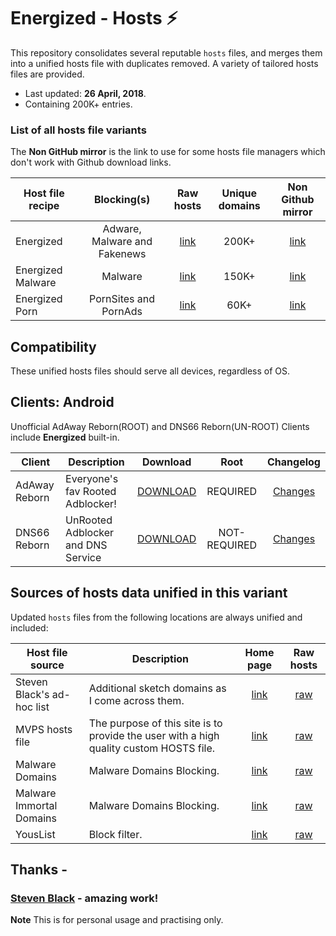 # Energized - Hosts ⚡

This repository consolidates several reputable `hosts` files, and merges them into a unified hosts file with duplicates removed.  A variety of tailored hosts files are provided.

* Last updated: **26 April, 2018**.
* Containing 200K+ entries.


### List of all hosts file variants

The **Non GitHub mirror** is the link to use for some hosts file managers which don't work with Github download links.

Host file recipe | Blocking(s) | Raw hosts | Unique domains | Non Github mirror
---------------- |:------:|:---------:|:--------------:|:-------------:
Energized | Adware, Malware and Fakenews | [link](https://raw.githubusercontent.com/AdroitAdorKhan/Energized/master/Energized) | 200K+ | [link](http://energized.eu5.net/Energized)
Energized Malware | Malware | [link](https://raw.githubusercontent.com/AdroitAdorKhan/Energized/master/EnergizedMalware) | 150K+ | [link](http://energized.eu5.net/EnergizedMalware)
Energized Porn | PornSites and PornAds | [link](https://raw.githubusercontent.com/AdroitAdorKhan/Energized/master/EnergizedPorn) | 60K+ | [link](http://energized.eu5.net/EnergizedPorn)

## Compatibility 

These unified hosts files should serve all devices, regardless of OS.

## Clients: Android

Unofficial AdAway Reborn(ROOT) and DNS66 Reborn(UN-ROOT) Clients include **Energized** built-in.

Client | Description | Download | Root | Changelog |
-----------------|-------------|:---------:|:---------:|:---------:|
AdAway Reborn | Everyone's fav Rooted Adblocker! |[DOWNLOAD](https://tiny.cc/adaway_energized) | REQUIRED | [Changes](https://github.com/AdroitAdorKhan/Energized/blob/master/Clients/Android/AdAwayReborn/Changes.md)
DNS66 Reborn | UnRooted Adblocker and DNS Service |[DOWNLOAD](https://tiny.cc/dns66_energized) | NOT-REQUIRED | [Changes](https://github.com/AdroitAdorKhan/Energized/blob/master/Clients/Android/DNS66Reborn/Changes.md)

## Sources of hosts data unified in this variant

Updated `hosts` files from the following locations are always unified and
included:

Host file source | Description | Home page | Raw hosts |
-----------------|-------------|:---------:|:---------:|
Steven Black's ad-hoc list | Additional sketch domains as I come across them. |[link](https://github.com/StevenBlack/hosts/blob/master/data/StevenBlack/hosts) | [raw](https://raw.githubusercontent.com/StevenBlack/hosts/master/data/StevenBlack/hosts) | 
MVPS hosts file | The purpose of this site is to provide the user with a high quality custom HOSTS file. |[link](http://winhelp2002.mvps.org/) | [raw](http://winhelp2002.mvps.org/hosts.txt) | 
Malware Domains | Malware Domains Blocking. |[link](https://mirror.cedia.org.ec/malwaredomains/) | [raw](https://mirror.cedia.org.ec/malwaredomains/justdomains) |
Malware Immortal Domains | Malware Domains Blocking. |[link](https://mirror.cedia.org.ec/malwaredomains/) | [raw](https://mirror.cedia.org.ec/malwaredomains/immortal_domains.txt) |
YousList | Block filter. |[link](https://github.com/yous/YousList) | [raw](https://github.com/yous/YousList/raw/master/youslist.txt) |


## Thanks -

### [Steven Black](https://github.com/StevenBlack/hosts) - amazing work!

**Note** This is for personal usage and practising only.

